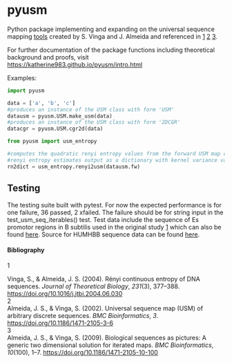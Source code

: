 # pyusm

Python package implementing and expanding on the universal sequence mapping [tools](<https://github.com/usm/usm.github.com>) created by S. Vinga and J. Almeida and referenced in [1](#1) [2](#2) [3](#3). 

For further documentation of the package functions including theoretical background and proofs, visit <https://katherine983.github.io/pyusm/intro.html>


Examples:
```python
import pyusm

data = ['a', 'b', 'c']
#produces an instance of the USM class with form 'USM'
datausm = pyusm.USM.make_usm(data)
#produces an instance of the USM class with form '2DCGR'
datacgr = pyusm.USM.cgr2d(data)
```

```python
from pyusm import usm_entropy

#computes the quadratic renyi entropy values from the forward USM map coordinates in datausm.fw
#renyi entropy estimates output as a dictionary with kernel variance values as keys
rn2dict = usm_entropy.renyi2usm(datausm.fw)
```

## Testing
The testing suite built with pytest. For now the expected performance is for one failure, 36 passed, 2 xfailed. The failure should be for string input in the test_usm_seq_iterables() test. Test data include the sequence of Es promotor regions in B subtilis used in the original study [1](#1) which can also be found [here](<https://github.com/usm/usm.github.com/blob/master/entropy/Es.seq.txt>). Source for HUMHBB sequence data can be found [here](<https://www.ncbi.nlm.nih.gov/nuccore/U01317.1>).

#### Bibliography
<a class="id">1</a> <div class="csl-entry">Vinga, S., &#38; Almeida, J. S. (2004). Rényi continuous entropy of DNA sequences. <i>Journal of Theoretical Biology</i>, <i>231</i>(3), 377–388. https://doi.org/10.1016/j.jtbi.2004.06.030</div>
<a class="id">2</a> <div class="csl-entry">Almeida, J. S., &#38; Vinga, S. (2002). Universal sequence map (USM) of arbitrary discrete sequences. <i>BMC Bioinformatics</i>, <i>3</i>. https://doi.org/10.1186/1471-2105-3-6</div>
<a class="id">3</a> <div class="csl-entry">Almeida, J. S., &#38; Vinga, S. (2009). Biological sequences as pictures: A generic two dimensional solution for iterated maps. <i>BMC Bioinformatics</i>, <i>10</i>(100), 1–7. https://doi.org/10.1186/1471-2105-10-100</div>
